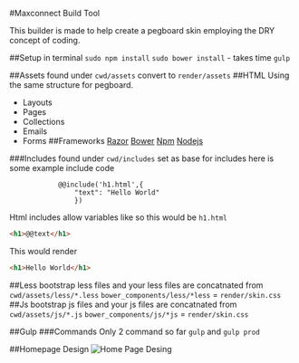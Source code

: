 #Maxconnect Build Tool

This builder is made to help create a pegboard skin employing the DRY concept of coding.

##Setup in terminal
`sudo npm install`
`sudo bower install` - takes time
`gulp`

##Assets 
found under `cwd/assets` convert to `render/assets`
##HTML
Using the same structure for pegboard.
- Layouts
- Pages
- Collections
- Emails
- Forms
##Frameworks 
[Razor](http://www.asp.net/web-pages/overview/getting-started/introducing-razor-syntax-(c))
[Bower](http://bower.io/)
[Npm](https://www.npmjs.com/)
[Nodejs](https://nodejs.org/)

###Includes
found under `cwd/includes` set as base for includes here is some example include code
```
			@@include('h1.html',{
                "text": "Hello World"
                })
``` 
Html includes allow variables like so this would be `h1.html`
```html
<h1>@@text</h1>
```
This would render
```html
<h1>Hello World</h1>
```

##Less
bootstrap less files and your less files are concatnated from
`cwd/assets/less/*.less`
`bower_components/less/*less` = `render/skin.css`
##Js
bootstrap js files and your js files are concatnated from
`cwd/assets/js/*.js`
`bower_components/js/*js` = `render/skin.css`


##Gulp
###Commands
Only 2 command so far `gulp` and `gulp prod`

##Homepage Design
![Home Page Desing](https://dl.dropboxusercontent.com/u/15590155/Home-PJF160-D1.png)
